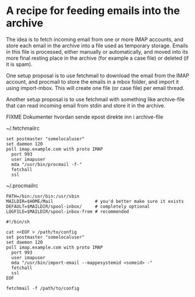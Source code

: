 A recipe for feeding emails into the archive
============================================

The idea is to fetch incoming email from one or more IMAP accounts,
and store each email in the archive into a file used as temporary
storage.  Emails in this file is processed, either manually or
automatically, and moved into its more final resting place in the
archive (for example a case file) or deleted (if it is spam).

One setup proposal is to use fetchmail to download the email from the
IMAP account, and procmail to store the emails in a mbox folder, and
import it using import-mbox.  This will create one file (or case file)
per email thread.

Another setup proposal is to use fetchmail with something like
archive-file that can read incoming email from stdin and store it in
the archive.

FIXME Dokumenter hvordan sende epost direkte inn i archive-file

~/.fetchmailrc

```
set postmaster "somelocaluser"
set daemon 120
poll imap.example.com with proto IMAP
  port 993
  user imapuser
  mda "/usr/bin/procmail -f-"
  fetchall
  ssl
```

~/.procmailrc

```
PATH=/bin:/usr/bin:/usr/sbin
MAILDIR=$HOME/Mail                # you'd better make sure it exists
DEFAULT=$MAILDIR/spool-inbox/     # completely optional
LOGFILE=$MAILDIR/spool-inbox-from # recommended
```

```
#!/bin/sh

cat <<EOF > /path/to/config
set postmaster "somelocaluser"
set daemon 120
poll imap.example.com with proto IMAP
  port 993
  user imapuser
  mda "/usr/bin/import-email --mappesystemid <someid> -"
  fetchall
  ssl
EOF

fetchmail -f /path/to/config
```
